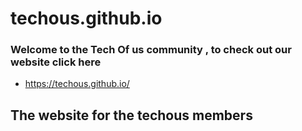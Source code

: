 # techous.github.io

### Welcome to the  Tech Of us community , to check out our website click here
*  https://techous.github.io/
## The website for the techous members
